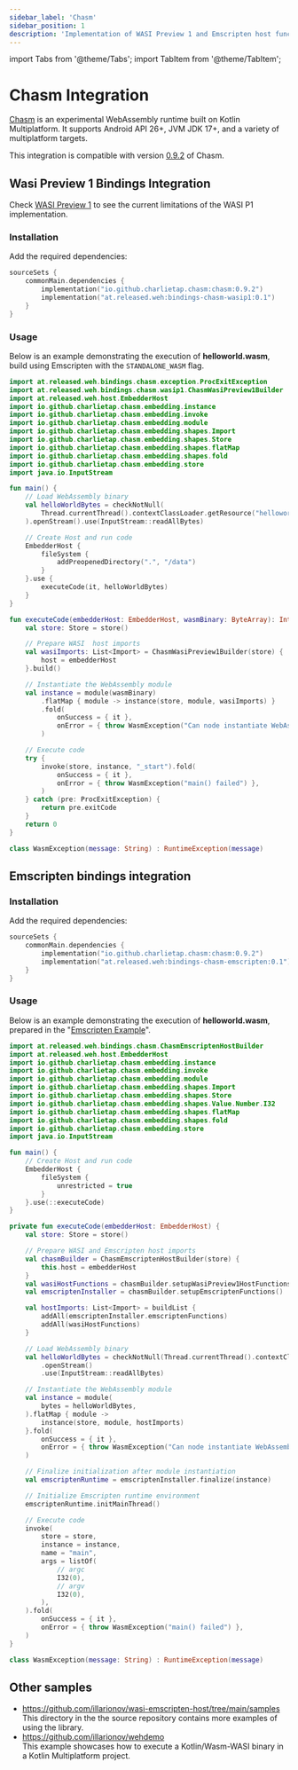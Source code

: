 ```yaml
---
sidebar_label: 'Chasm'
sidebar_position: 1
description: 'Implementation of WASI Preview 1 and Emscripten host functions for Chasm'
---
```


import Tabs from '@theme/Tabs';
import TabItem from '@theme/TabItem';

# Chasm Integration

[Chasm] is an experimental WebAssembly runtime built on Kotlin Multiplatform.
It supports Android API 26+, JVM JDK 17+, and a variety of multiplatform targets.

This integration is compatible with version [0.9.2][Chasm_version] of Chasm.

## Wasi Preview 1 Bindings Integration

Check [WASI Preview 1](../WASIP1) to see the current limitations of the WASI P1 implementation.

### Installation

Add the required dependencies:

```kotlin
sourceSets {
    commonMain.dependencies {
        implementation("io.github.charlietap.chasm:chasm:0.9.2")
        implementation("at.released.weh:bindings-chasm-wasip1:0.1")
    }
}
```

### Usage

Below is an example demonstrating the execution of **helloworld.wasm**, build using Emscripten with the `STANDALONE_WASM` flag.

```kotlin
import at.released.weh.bindings.chasm.exception.ProcExitException
import at.released.weh.bindings.chasm.wasip1.ChasmWasiPreview1Builder
import at.released.weh.host.EmbedderHost
import io.github.charlietap.chasm.embedding.instance
import io.github.charlietap.chasm.embedding.invoke
import io.github.charlietap.chasm.embedding.module
import io.github.charlietap.chasm.embedding.shapes.Import
import io.github.charlietap.chasm.embedding.shapes.Store
import io.github.charlietap.chasm.embedding.shapes.flatMap
import io.github.charlietap.chasm.embedding.shapes.fold
import io.github.charlietap.chasm.embedding.store
import java.io.InputStream

fun main() {
    // Load WebAssembly binary
    val helloWorldBytes = checkNotNull(
        Thread.currentThread().contextClassLoader.getResource("helloworld_wasi.wasm"),
    ).openStream().use(InputStream::readAllBytes)

    // Create Host and run code
    EmbedderHost {
        fileSystem {
            addPreopenedDirectory(".", "/data")
        }
    }.use {
        executeCode(it, helloWorldBytes)
    }
}

fun executeCode(embedderHost: EmbedderHost, wasmBinary: ByteArray): Int {
    val store: Store = store()

    // Prepare WASI  host imports
    val wasiImports: List<Import> = ChasmWasiPreview1Builder(store) {
        host = embedderHost
    }.build()

    // Instantiate the WebAssembly module
    val instance = module(wasmBinary)
        .flatMap { module -> instance(store, module, wasiImports) }
        .fold(
            onSuccess = { it },
            onError = { throw WasmException("Can node instantiate WebAssembly binary: $it") },
        )

    // Execute code
    try {
        invoke(store, instance, "_start").fold(
            onSuccess = { it },
            onError = { throw WasmException("main() failed") },
        )
    } catch (pre: ProcExitException) {
        return pre.exitCode
    }
    return 0
}

class WasmException(message: String) : RuntimeException(message)
```

## Emscripten bindings integration

### Installation

Add the required dependencies:

```kotlin
sourceSets {
    commonMain.dependencies {
        implementation("io.github.charlietap.chasm:chasm:0.9.2")
        implementation("at.released.weh:bindings-chasm-emscripten:0.1")
    }
}
```

### Usage

Below is an example demonstrating the execution of **helloworld.wasm**, prepared
in the "[Emscripten Example](../Emscripten#example)".

```kotlin
import at.released.weh.bindings.chasm.ChasmEmscriptenHostBuilder
import at.released.weh.host.EmbedderHost
import io.github.charlietap.chasm.embedding.instance
import io.github.charlietap.chasm.embedding.invoke
import io.github.charlietap.chasm.embedding.module
import io.github.charlietap.chasm.embedding.shapes.Import
import io.github.charlietap.chasm.embedding.shapes.Store
import io.github.charlietap.chasm.embedding.shapes.Value.Number.I32
import io.github.charlietap.chasm.embedding.shapes.flatMap
import io.github.charlietap.chasm.embedding.shapes.fold
import io.github.charlietap.chasm.embedding.store
import java.io.InputStream

fun main() {
    // Create Host and run code
    EmbedderHost {
        fileSystem {
            unrestricted = true
        }
    }.use(::executeCode)
}

private fun executeCode(embedderHost: EmbedderHost) {
    val store: Store = store()

    // Prepare WASI and Emscripten host imports
    val chasmBuilder = ChasmEmscriptenHostBuilder(store) {
        this.host = embedderHost
    }
    val wasiHostFunctions = chasmBuilder.setupWasiPreview1HostFunctions()
    val emscriptenInstaller = chasmBuilder.setupEmscriptenFunctions()

    val hostImports: List<Import> = buildList {
        addAll(emscriptenInstaller.emscriptenFunctions)
        addAll(wasiHostFunctions)
    }

    // Load WebAssembly binary
    val helloWorldBytes = checkNotNull(Thread.currentThread().contextClassLoader.getResource("helloworld.wasm"))
        .openStream()
        .use(InputStream::readAllBytes)

    // Instantiate the WebAssembly module
    val instance = module(
        bytes = helloWorldBytes,
    ).flatMap { module ->
        instance(store, module, hostImports)
    }.fold(
        onSuccess = { it },
        onError = { throw WasmException("Can node instantiate WebAssembly binary: $it") },
    )

    // Finalize initialization after module instantiation
    val emscriptenRuntime = emscriptenInstaller.finalize(instance)

    // Initialize Emscripten runtime environment
    emscriptenRuntime.initMainThread()

    // Execute code
    invoke(
        store = store,
        instance = instance,
        name = "main",
        args = listOf(
            // argc
            I32(0),
            // argv
            I32(0),
        ),
    ).fold(
        onSuccess = { it },
        onError = { throw WasmException("main() failed") },
    )
}

class WasmException(message: String) : RuntimeException(message)
```

## Other samples

* https://github.com/illarionov/wasi-emscripten-host/tree/main/samples  
  This directory in the the source repository contains more examples of using the library.
* https://github.com/illarionov/wehdemo  
  This example showcases how to execute a Kotlin/Wasm-WASI binary in a Kotlin Multiplatform project.

[Chasm]: https://github.com/CharlieTap/chasm
[Chasm_version]: https://github.com/CharlieTap/chasm/releases/tag/0.9.2
[Samples]: https://github.com/illarionov/wasi-emscripten-host/tree/main/samples
